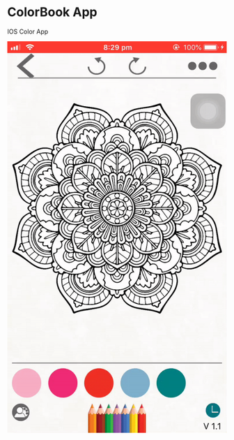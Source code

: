 # ColorBook App 

IOS Color App

![App Preview](https://github.com/shabeebhasan/ColorBook/blob/main/raw/ezgif.com-gif-maker.gif)
